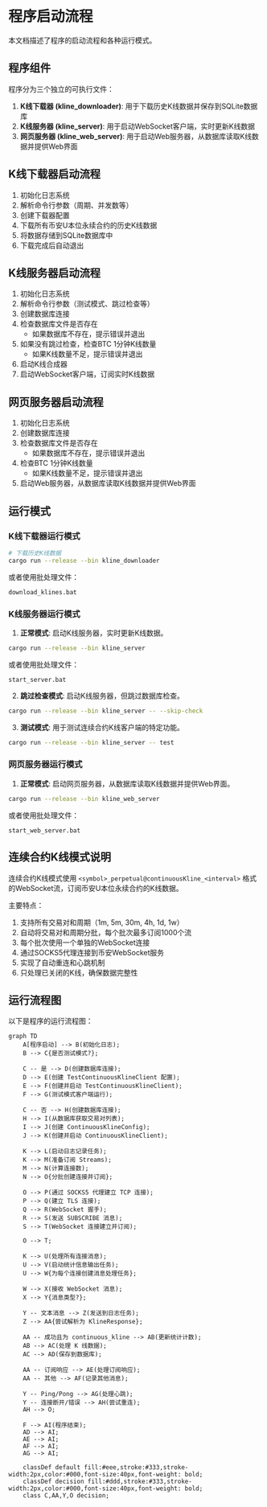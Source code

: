 # 程序启动流程

本文档描述了程序的启动流程和各种运行模式。

## 程序组件

程序分为三个独立的可执行文件：

1. **K线下载器 (kline_downloader)**: 用于下载历史K线数据并保存到SQLite数据库
2. **K线服务器 (kline_server)**: 用于启动WebSocket客户端，实时更新K线数据
3. **网页服务器 (kline_web_server)**: 用于启动Web服务器，从数据库读取K线数据并提供Web界面

## K线下载器启动流程

1. 初始化日志系统
2. 解析命令行参数（周期、并发数等）
3. 创建下载器配置
4. 下载所有币安U本位永续合约的历史K线数据
5. 将数据存储到SQLite数据库中
6. 下载完成后自动退出

## K线服务器启动流程

1. 初始化日志系统
2. 解析命令行参数（测试模式、跳过检查等）
3. 创建数据库连接
4. 检查数据库文件是否存在
   - 如果数据库不存在，提示错误并退出
5. 如果没有跳过检查，检查BTC 1分钟K线数量
   - 如果K线数量不足，提示错误并退出
6. 启动K线合成器
7. 启动WebSocket客户端，订阅实时K线数据

## 网页服务器启动流程

1. 初始化日志系统
2. 创建数据库连接
3. 检查数据库文件是否存在
   - 如果数据库不存在，提示错误并退出
4. 检查BTC 1分钟K线数量
   - 如果K线数量不足，提示错误并退出
5. 启动Web服务器，从数据库读取K线数据并提供Web界面

## 运行模式

### K线下载器运行模式

```bash
# 下载历史K线数据
cargo run --release --bin kline_downloader
```

或者使用批处理文件：

```batch
download_klines.bat
```

### K线服务器运行模式

1. **正常模式**: 启动K线服务器，实时更新K线数据。

```bash
cargo run --release --bin kline_server
```

或者使用批处理文件：

```batch
start_server.bat
```

2. **跳过检查模式**: 启动K线服务器，但跳过数据库检查。

```bash
cargo run --release --bin kline_server -- --skip-check
```

3. **测试模式**: 用于测试连续合约K线客户端的特定功能。

```bash
cargo run --release --bin kline_server -- test
```

### 网页服务器运行模式

1. **正常模式**: 启动网页服务器，从数据库读取K线数据并提供Web界面。

```bash
cargo run --release --bin kline_web_server
```

或者使用批处理文件：

```batch
start_web_server.bat
```

## 连续合约K线模式说明

连续合约K线模式使用 `<symbol>_perpetual@continuousKline_<interval>` 格式的WebSocket流，订阅币安U本位永续合约的K线数据。

主要特点：
1. 支持所有交易对和周期（1m, 5m, 30m, 4h, 1d, 1w）
2. 自动将交易对和周期分批，每个批次最多订阅1000个流
3. 每个批次使用一个单独的WebSocket连接
4. 通过SOCKS5代理连接到币安WebSocket服务
5. 实现了自动重连和心跳机制
6. 只处理已关闭的K线，确保数据完整性

## 运行流程图

以下是程序的运行流程图：

```mermaid
graph TD
    A[程序启动] --> B(初始化日志);
    B --> C{是否测试模式?};

    C -- 是 --> D(创建数据库连接);
    D --> E(创建 TestContinuousKlineClient 配置);
    E --> F(创建并启动 TestContinuousKlineClient);
    F --> G(测试模式客户端运行);

    C -- 否 --> H(创建数据库连接);
    H --> I(从数据库获取交易对列表);
    I --> J(创建 ContinuousKlineConfig);
    J --> K(创建并启动 ContinuousKlineClient);

    K --> L(启动日志记录任务);
    K --> M(准备订阅 Streams);
    M --> N(计算连接数);
    N --> O{分批创建连接并订阅};

    O --> P(通过 SOCKS5 代理建立 TCP 连接);
    P --> Q(建立 TLS 连接);
    Q --> R(WebSocket 握手);
    R --> S(发送 SUBSCRIBE 消息);
    S --> T(WebSocket 连接建立并订阅);

    O --> T;

    K --> U(处理所有连接消息);
    U --> V(启动统计信息输出任务);
    U --> W{为每个连接创建消息处理任务};

    W --> X(接收 WebSocket 消息);
    X --> Y{消息类型?};

    Y -- 文本消息 --> Z(发送到日志任务);
    Z --> AA{尝试解析为 KlineResponse};

    AA -- 成功且为 continuous_kline --> AB(更新统计计数);
    AB --> AC(处理 K 线数据);
    AC --> AD(保存到数据库);

    AA -- 订阅响应 --> AE(处理订阅响应);
    AA -- 其他 --> AF(记录其他消息);

    Y -- Ping/Pong --> AG(处理心跳);
    Y -- 连接断开/错误 --> AH(尝试重连);
    AH --> O;

    F --> AI(程序结束);
    AD --> AI;
    AE --> AI;
    AF --> AI;
    AG --> AI;

    classDef default fill:#eee,stroke:#333,stroke-width:2px,color:#000,font-size:40px,font-weight: bold;
    classDef decision fill:#ddd,stroke:#333,stroke-width:2px,color:#000,font-size:40px,font-weight: bold;
    class C,AA,Y,O decision;
